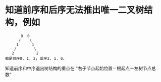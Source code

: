 # 知道前序和后序无法推出唯一二叉树结构，例如
```
       0  0
      /    \
     1      1
    /        \
   2	      2
都是前序0, 1, 2; 后序2, 1, 0。
```

知道前序和中序退出树结构的重点在
"右子节点起始位置＝根起点＋左树节点总数"

